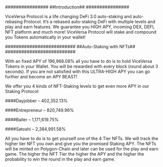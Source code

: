 ################
##Introduction##
################

ViceVersa Protocol is a life changing DeFi 3.0 auto-staking and auto-rebasing Protocol. 
It’s a rebased auto-staking DeFi with multiple levels and play and earn features. 
We guarantee you HIGH APY, incoming DEX, DEFI, NFT platform and much more! 
ViceVersa Protocol will stake and compound you Tokens automatically in your wallet!


##########################
##Auto-Staking with NFTs##
##########################

With an fixed APY of 196,968.08% all you have to do is to hold ViceVersa Tokens in your Wallet. 
You will be rewarded with every block (round about 3 seconds).
If you are not satisfied with this ULTRA-HIGH APY you can go further and become an APY BEAST!

We offer you 4 kinds of NFT-Staking levels to get even more APY in our Staking Protocol:

####Dayjobber – 402,352.13%

####Entrepreneur – 820,749.96%

####Baller – 1,171,619.75%

####Satoshi – 2,384,991.58%

All you have to do is to get yourself one of the 4 Tier NFTs. 
We will track the higher tier NFT you own and give you the promised Staking APY. 
The NFTs will be minted on Polygon-Chain and later can be used for the play and earn game. 
The higher the NFT Tier the higher the APY and the higher the probability to win the round in the play and earn game.
